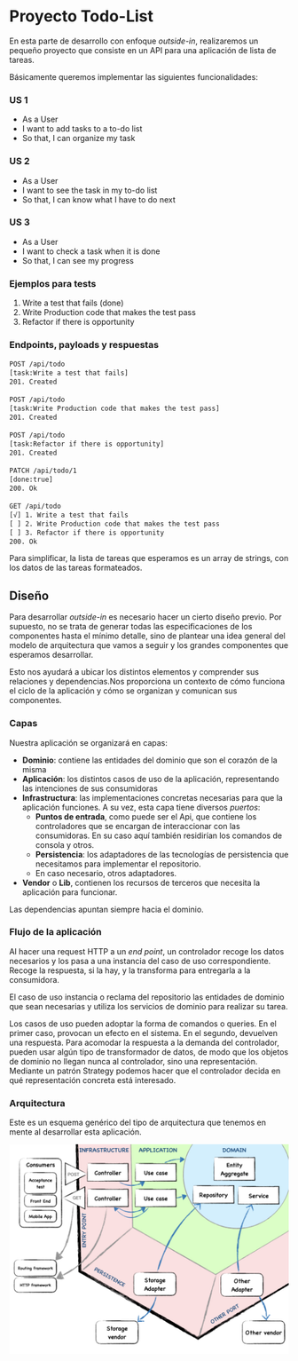 # Proyecto Todo-List

En esta parte de desarrollo con enfoque *outside-in*, realizaremos un pequeño proyecto que consiste en un API para una aplicación de lista de tareas.

Básicamente queremos implementar las siguientes funcionalidades:

### US 1

* As a User
* I want to add tasks to a to-do list
* So that, I can organize my task

### US 2

* As a User
* I want to see the task in my to-do list
* So that, I can know what I have to do next

### US 3

* As a User
* I want to check a task when it is done
* So that, I can see my progress

### Ejemplos para tests

1. Write a test that fails (done)
2. Write Production code that makes the test pass
3. Refactor if there is opportunity

### Endpoints, payloads y respuestas

```
POST /api/todo
[task:Write a test that fails]
201. Created

POST /api/todo
[task:Write Production code that makes the test pass]
201. Created

POST /api/todo
[task:Refactor if there is opportunity]
201. Created

PATCH /api/todo/1
[done:true]
200. Ok

GET /api/todo
[√] 1. Write a test that fails
[ ] 2. Write Production code that makes the test pass
[ ] 3. Refactor if there is opportunity
200. Ok
```

Para simplificar, la lista de tareas que esperamos es un array de strings, con los datos de las tareas formateados.

## Diseño

Para desarrollar *outside-in* es necesario hacer un cierto diseño previo. Por supuesto, no se trata de generar todas las especificaciones de los componentes hasta el mínimo detalle, sino de plantear una idea general del modelo de arquitectura que vamos a seguir y los grandes componentes que esperamos desarrollar.

Esto nos ayudará a ubicar los distintos elementos y comprender sus relaciones y dependencias.Nos proporciona un contexto de cómo funciona el ciclo de la aplicación y cómo se organizan y comunican sus componentes.

### Capas

Nuestra aplicación se organizará en capas:

* **Dominio**: contiene las entidades del dominio que son el corazón de la misma
* **Aplicación**: los distintos casos de uso de la aplicación, representando las intenciones de sus consumidoras
* **Infrastructura**: las implementaciones concretas necesarias para que la aplicación funciones. A su vez, esta capa tiene diversos *puertos*:
	* **Puntos de entrada**, como puede ser el Api, que contiene los controladores que se encargan de interaccionar con las consumidoras. En su caso aquí también residirían los comandos de consola y otros.
	* **Persistencia**: los adaptadores de las tecnologías de persistencia que necesitamos para implementar el repositorio.
	* En caso necesario, otros adaptadores.	
* **Vendor** o **Lib**, contienen los recursos de terceros que necesita la aplicación para funcionar.


Las dependencias apuntan siempre hacia el dominio.

### Flujo de la aplicación

Al hacer una request HTTP a un *end point*, un controlador recoge los datos necesarios y los pasa a una instancia del caso de uso correspondiente. Recoge la respuesta, si la hay, y la transforma para entregarla a la consumidora.

El caso de uso instancia o reclama del repositorio las entidades de dominio que sean necesarias y utiliza los servicios de dominio para realizar su tarea.

Los casos de uso pueden adoptar la forma de comandos o queries. En el primer caso, provocan un efecto en el sistema. En el segundo, devuelven una respuesta. Para acomodar la respuesta a la demanda del controlador, pueden usar algún tipo de transformador de datos, de modo que los objetos de dominio no llegan nunca al controlador, sino una representación. Mediante un patrón Strategy podemos hacer que el controlador decida en qué representación concreta está interesado.

### Arquitectura

Este es un esquema genérico del tipo de arquitectura que tenemos en mente al desarrollar esta aplicación.

![Arquitectura hexagonal de la aplicación](images/Drawings/app-architecture.jpeg "Arquitectura de la aplicación")


